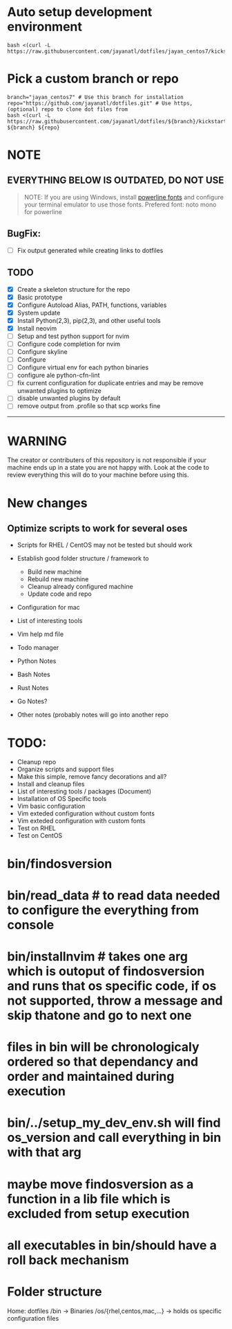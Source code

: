 # Auto setup development environment

```
bash <(curl -L https://raw.githubusercontent.com/jayanatl/dotfiles/jayan_centos7/kickstart.sh)
```

# Pick a custom branch or repo
```
branch="jayan_centos7" # Use this branch for installation
repo="https://github.com/jayanatl/dotfiles.git" # Use https, (optional) repo to clone dot files from
bash <(curl -L https://raw.githubusercontent.com/jayanatl/dotfiles/${branch}/kickstart.sh) ${branch} ${repo}
```

# NOTE

## EVERYTHING BELOW IS OUTDATED, DO NOT USE


>NOTE: If you are using Windows, install [powerline fonts](https://github.com/powerline/fonts) and configure your terminal emulator to use those fonts.
>Prefered font: noto mono for powerline

## BugFix:
- [ ] Fix output generated while creating links to dotfiles


## TODO
- [x] Create a skeleton structure for the repo
- [x] Basic prototype
- [x] Configure Autoload Alias, PATH, functions, variables
- [x] System update
- [x] Install Python(2,3), pip(2,3), and other useful tools
- [x] Install neovim
- [ ] Setup and test python support for nvim
- [ ] Configure code completion for nvim
- [ ] Configure skyline
- [ ] Configure 
- [ ] Configure virtual env for each python binaries
- [ ] configure ale python-cfn-lint
- [ ] fix current configuration for duplicate entries and may be remove unwanted plugins to optimize
- [ ] disable unwanted plugins by default
- [ ] remove output from .profile so that scp works fine

---
# WARNING
The creator or contributers of this repository is not responsible if your machine ends up in a state you are not happy with. Look at the code to review everything this will do to your machine before using this.

# New changes

## Optimize scripts to work for several oses
- Scripts for RHEL / CentOS may not be tested but should work
- Establish good folder structure / framework to
  - Build new machine
  - Rebuild new machine
  - Cleanup already configured machine
  - Update code and repo

- Configuration for mac

- List of interesting tools

- Vim help md file

- Todo manager

- Python Notes

- Bash Notes

- Rust Notes

- Go Notes?

- Other notes (probably notes will go into another repo

# TODO:
  - Cleanup repo
  - Organize scripts and support files
  - Make this simple, remove fancy decorations and all?
  - Install and cleanup files
  - List of interesting tools / packages (Document)
  - Installation of OS Specific tools
  - Vim basic configuration
  - Vim exteded configuration without custom fonts
  - Vim exteded configuration with custom fonts
  - Test on RHEL
  - Test on CentOS

# bin/findosversion
# bin/read_data # to read data needed to configure the everything from console
# bin/installnvim # takes one arg which is outoput of findosversion and runs that os specific code, if os not supported, throw a message and skip thatone and go to next one
# files in bin will be chronologicaly ordered so that dependancy and order and maintained during execution
# bin/../setup_my_dev_env.sh will find os_version and call everything in bin with that arg
# maybe move findosversion as a function in a lib file which is excluded from setup execution
# all executables in bin/should have a roll back mechanism 

# Folder structure
  Home: dotfiles
  /bin -> Binaries
  /os/{rhel,centos,mac,...} -> holds os specific configuration files
